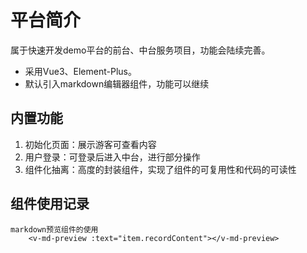 # 平台简介

属于快速开发demo平台的前台、中台服务项目，功能会陆续完善。

* 采用Vue3、Element-Plus。
* 默认引入markdown编辑器组件，功能可以继续
## 内置功能

1. 初始化页面：展示游客可查看内容
2. 用户登录：可登录后进入中台，进行部分操作
3. 组件化抽离：高度的封装组件，实现了组件的可复用性和代码的可读性

## 组件使用记录
```vue
markdown预览组件的使用
    <v-md-preview :text="item.recordContent"></v-md-preview>
```
